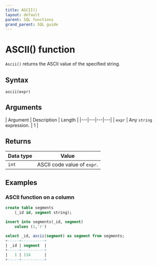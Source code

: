 ```yaml
---
title: ASCII()
layout: default
parent: SQL functions
grand_parent: SQL guide
---
```


# ASCII() function

`Ascii()` returns the ASCII value of the specified string.

## Syntax

```
ascii(expr)
```

## Arguments

| Argument | Description | Length |
|---|---|---|---|
| `expr` | Any `string` expression. | 1 |

## Returns

| Data type | Value |
|---|---|
| `int` | ASCII code value of `expr`. |

## Examples

### ASCII function on a column

```sql
create table segments
    (_id id, segment string);

insert into segments(_id, segment)
    values (1,'r')

select _id, ascii(segment) as segment from segments;
+-----+----------+
| _id | segment  |
+-----+----------+
|   1 | 114      |
+-----+----------+
```
